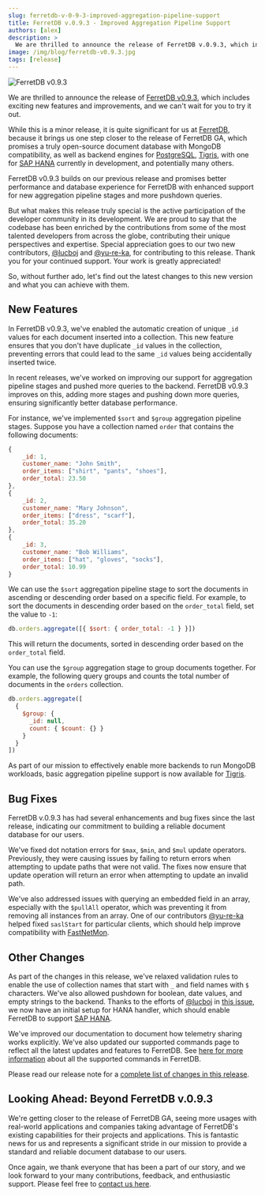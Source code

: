 ```yaml
---
slug: ferretdb-v-0-9-3-improved-aggregation-pipeline-support
title: FerretDB v.0.9.3 - Improved Aggregation Pipeline Support
authors: [alex]
description: >
  We are thrilled to announce the release of FerretDB v.0.9.3, which includes exciting new features and improvements, and we can't wait for you to try it out
image: /img/blog/ferretdb-v0.9.3.jpg
tags: [release]
---
```


![FerretDB v0.9.3](/img/blog/ferretdb-v0.9.3.jpg)

We are thrilled to announce the release of [FerretDB v0.9.3](https://github.com/FerretDB/FerretDB/releases/tag/v0.9.3), which includes exciting new features and improvements, and we can't wait for you to try it out.

<!--truncate-->

While this is a minor release, it is quite significant for us at [FerretDB](https://www.ferretdb.io/), because it brings us one step closer to the release of FerretDB GA, which promises a truly open-source document database with MongoDB compatibility, as well as backend engines for [PostgreSQL](https://www.postgresql.org/), [Tigris](https://www.tigrisdata.com/), with one for [SAP HANA](https://www.sap.com/products/technology-platform/hana.html) currently in development, and potentially many others.

FerretDB v0.9.3 builds on our previous release and promises better performance and database experience for FerretDB with enhanced support for new aggregation pipeline stages and more pushdown queries.

But what makes this release truly special is the active participation of the developer community in its development.
We are proud to say that the codebase has been enriched by the contributions from some of the most talented developers from across the globe, contributing their unique perspectives and expertise.
Special appreciation goes to our two new contributors, [@lucboj](https://github.com/lucboj) and [@yu-re-ka](https://github.com/yu-re-ka), for contributing to this release.
Thank you for your continued support.
Your work is greatly appreciated!

So, without further ado, let's find out the latest changes to this new version and what you can achieve with them.

## New Features

In FerretDB v0.9.3, we've enabled the automatic creation of unique `_id` values for each document inserted into a collection.
This new feature ensures that you don't have duplicate `_id` values in the collection, preventing errors that could lead to the same `_id` values being accidentally inserted twice.

In recent releases, we've worked on improving our support for aggregation pipeline stages and pushed more queries to the backend.
FerretDB v0.9.3 improves on this, adding more stages and pushing down more queries, ensuring significantly better database performance.

For instance, we've implemented `$sort` and `$group` aggregation pipeline stages.
Suppose you have a collection named `order` that contains the following documents:

```js
{
    _id: 1,
    customer_name: "John Smith",
    order_items: ["shirt", "pants", "shoes"],
    order_total: 23.50
},
{
    _id: 2,
    customer_name: "Mary Johnson",
    order_items: ["dress", "scarf"],
    order_total: 35.20
},
{
    _id: 3,
    customer_name: "Bob Williams",
    order_items: ["hat", "gloves", "socks"],
    order_total: 10.99
}
```

We can use the `$sort` aggregation pipeline stage to sort the documents in ascending or descending order based on a specific field.
For example, to sort the documents in descending order based on the `order_total` field, set the value to `-1`:

```js
db.orders.aggregate([{ $sort: { order_total: -1 } }])
```

This will return the documents, sorted in descending order based on the `order_total` field.

You can use the `$group` aggregation stage to group documents together.
For example, the following query groups and counts the total number of documents in the `orders` collection.

```js
db.orders.aggregate([
  {
    $group: {
      _id: null,
      count: { $count: {} }
    }
  }
])
```

As part of our mission to effectively enable more backends to run MongoDB workloads, basic aggregation pipeline support is now available for [Tigris](https://www.tigrisdata.com/).

## Bug Fixes

FerretDB v.0.9.3 has had several enhancements and bug fixes since the last release, indicating our commitment to building a reliable document database for our users.

We've fixed dot notation errors for `$max`, `$min`, and `$mul` update operators.
Previously, they were causing issues by failing to return errors when attempting to update paths that were not valid.
The fixes now ensure that update operation will return an error when attempting to update an invalid path.

We've also addressed issues with querying an embedded field in an array, especially with the `$pullAll` operator, which was preventing it from removing all instances from an array.
One of our contributors [@yu-re-ka](https://github.com/yu-re-ka) helped fixed `saslStart` for particular clients, which should help improve compatibility with [FastNetMon](https://fastnetmon.com/).

## Other Changes

As part of the changes in this release, we've relaxed validation rules to enable the use of collection names that start with `_` and field names with `$` characters.
We've also allowed pushdown for boolean, date values, and empty strings to the backend.
Thanks to the efforts of [@lucboj](https://github.com/lucboj) in [this issue](https://github.com/FerretDB/FerretDB/pull/2071), we now have an initial setup for HANA handler, which should enable FerretDB to support [SAP HANA](https://www.sap.com/products/technology-platform/hana.html).

We've improved our documentation to document how telemetry sharing works explicitly.
We've also updated our supported commands page to reflect all the latest updates and features to FerretDB.
See [here for more information](https://docs.ferretdb.io/reference/supported-commands/) about all the supported commands in FerretDB.

Please read our release note for a [complete list of changes in this release](https://github.com/FerretDB/FerretDB/releases/tag/v0.9.3).

## Looking Ahead: Beyond FerretDB v.0.9.3

We're getting closer to the release of FerretDB GA, seeing more usages with real-world applications and companies taking advantage of FerretDB's existing capabilities for their projects and applications.
This is fantastic news for us and represents a significant stride in our mission to provide a standard and reliable document database to our users.

Once again, we thank everyone that has been a part of our story, and we look forward to your many contributions, feedback, and enthusiastic support.
Please feel free to [contact us here](https://docs.ferretdb.io/#community).
